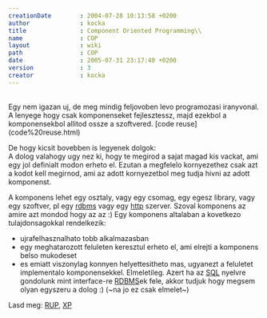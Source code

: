 ```yaml
---
creationDate        : 2004-07-28 10:13:58 +0200 
author              : kocka 
title               : Component Oriented Programming\\ 
name                : COP 
layout              : wiki 
path                : COP 
date                : 2005-07-31 23:17:40 +0200 
version             : 3 
creator             : kocka 
---
```

<br/>
Egy nem igazan uj, de meg mindig feljovoben levo programozasi iranyvonal. A lenyege hogy csak komponenseket fejlesztessz, majd ezekbol a komponensekbol allitod ossze a szoftvered. [code reuse](code%20reuse.html)

De hogy kicsit bovebben is legyenek dolgok:<br/>
A dolog valahogy ugy nez ki, hogy te megirod a sajat magad kis vackat, ami egy jol definialt modon erheto el. Ezutan a megfelelo kornyezethez csak azt a kodot kell megirnod, ami az adott kornyezetbol meg tudja hivni az adott komponenst.

A komponens lehet egy osztaly, vagy egy csomag, egy egesz library, vagy egy szoftver, pl egy [rdbms](RDBMS.html) vagy egy [http](HTTP.html) szerver. Szoval komponens az amire azt mondod hogy az az :) Egy komponens altalaban a kovetkezo tulajdonsagokkal rendelkezik:

*   ujrafelhasznalhato tobb alkalmazasban
*   egy meghatarozott feluleten keresztul erheto el, ami elrejti a komponens belso mukodeset
*   es emiatt viszonylag konnyen helyettesitheto mas, ugyanezt a feluletet implementalo komponensekkel. Elmeletileg. Azert ha az [SQL](SQL.html) nyelvre gondolunk mint interface-re [RDBMS](RDBMS.html)ek fele, akkor tudjuk hogy megsem olyan egyszeru a dolog :) (~na jo ez csak elmelet~)

Lasd meg: [RUP](rup.html), [XP](XP.html)
